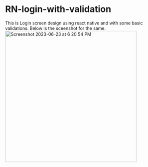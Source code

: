# RN-login-with-validation
This is Login screen design using react native and with some basic validations.
Below is the sceenshot for the same.
<img width="421" alt="Screenshot 2023-06-23 at 6 20 54 PM" src="https://github.com/deepnrng007/RN-login-with-validation/assets/52991452/929097c7-2d9f-4f15-8fa6-47d2763e3de5">
